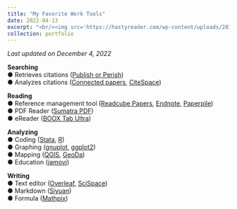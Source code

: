 ```yaml
---
title: "My Favorite Work Tools"
date: 2022-04-13
excerpt: "<br/><img src='https://hastyreader.com/wp-content/uploads/2019/09/I-know-nothing-so-i-cannot-be-wise-1.png'>" 
collection: portfolio
---
```


*Last updated on December 4, 2022*

**Searching** <br />
● Retrieves citations (<a href="https://harzing.com/resources/publish-or-perish" target="_blank">Publish or Perish</a>) <br /> 
● Analyzes citations (<a href="https://www.connectedpapers.com/" target="_blank">Connected papers</a>, <a href="https://citespace.podia.com/" target="_blank">CiteSpace</a>) <br /> 

**Reading** <br />
● Reference management tool (<a href="https://www.papersapp.com/" target="_blank">Readcube Papers</a>, <a href="https://endnote.com/" target="_blank">Endnote</a>, <a href="https://paperpile.com/" target="_blank">Paperpile</a>) <br /> 
● PDF Reader (<a href="https://www.sumatrapdfreader.org/free-pdf-reader" target="_blank">Sumatra PDF</a>) <br /> 
● eReader (<a href="https://shop.boox.com/products/tab/" target="_blank">BOOX Tab Ultra</a>) <br />  

**Analyzing** <br />
● Coding (<a href="https://www.stata.com/" target="_blank">Stata</a>, <a href="https://www.r-project.org/" target="_blank">R</a>) <br /> 
● Graphing (<a href="http://www.gnuplot.info/" target="_blank">gnuplot</a>, <a href="https://ggplot2.tidyverse.org/" target="_blank">ggplot2</a>) <br />
● Mapping (<a href="https://qgis.org/ja/site/index.html#" target="_blank">QGIS</a>, <a href="https://geodacenter.github.io/" target="_blank">GeoDa</a>) <br /> 
● Education (<a href="https://www.jamovi.org/" target="_blank">jamovi</a>) <br /> 

**Writing** <br />
● Text editor (<a href="https://ja.overleaf.com/" target="_blank">Overleaf</a>, <a href="https://typeset.io/" target="_blank">SciSpace</a>) <br /> 
● Markdown (<a href="https://b3log.org/siyuan/en/" target="_blank">Siyuan</a>) <br />
● Formula (<a href="https://mathpix.com/" target="_blank">Mathpix</a>) <br />  


